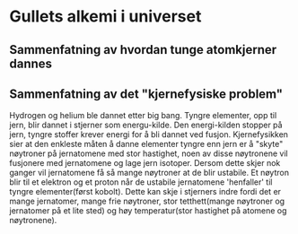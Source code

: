 Gullets alkemi i universet
================================

Sammenfatning av hvordan tunge atomkjerner dannes
------------------------------------------------------

Sammenfatning av det "kjernefysiske problem"
-------------------------------------------------
Hydrogen og helium ble dannet etter big bang.
Tyngre elementer, opp til jern, blir dannet i stjerner som energu-kilde.
Den energi-kilden stopper på jern, tyngre stoffer krever energi for å bli dannet ved fusjon.
Kjernefysikken sier at den enkleste måten å danne elementer tyngre enn jern er å "skyte" nøytroner på jernatomene med stor hastighet, noen av disse nøytronene vil fusjonere med jernatomene og lage jern isotoper. 
Dersom dette skjer nok ganger vil jernatomene få så mange nøytroner at de blir ustabile. Et nøytron blir til et elektron og et proton når de ustabile jernatomene 'henfaller' til tyngre elementer(først kobolt). Dette kan skje i stjerners indre fordi det er mange jernatomer, mange frie nøytroner, stor tetthett(mange nøytroner og jernatomer på et lite sted) og høy temperatur(stor hastighet på atomene og nøytronene).
